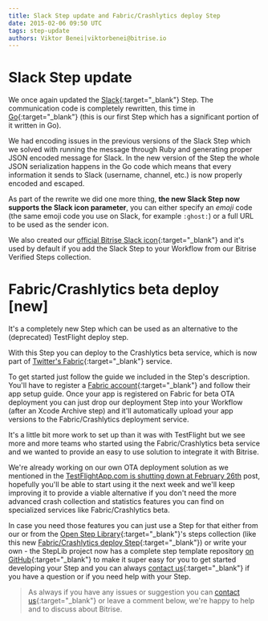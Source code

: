 ```yaml
---
title: Slack Step update and Fabric/Crashlytics deploy Step
date: 2015-02-06 09:50 UTC
tags: step-update
authors: Viktor Benei|viktorbenei@bitrise.io
---
```


# Slack Step update

We once again updated the [Slack](https://slack.com/){:target="_blank"} Step.
The communication code
is completely rewritten, this time in [Go](https://golang.org/){:target="_blank"}
(this is our first Step which has a significant
portion of it written in Go).

We had encoding issues in the previous versions of the
Slack Step which we solved with running the message
through Ruby and generating proper JSON encoded message
for Slack. In the new version of the Step the whole
JSON serialization happens in the Go code which means
that every information it sends to Slack (username, channel, etc.)
is now properly encoded and escaped.

As part of the rewrite we did one more thing,
**the new Slack Step now supports the Slack icon parameter**,
you can either specify an *emoji* code (the same emoji code
you use on Slack, for example `:ghost:`) or a full URL
to be used as the sender icon.

We also created our [official Bitrise Slack icon](https://bitrise-public-content-production.s3.amazonaws.com/slack/bitrise-slack-icon-128.png){:target="_blank"}
and it's used by default if you add the Slack Step
to your Workflow from our Bitrise Verified Steps collection.


# Fabric/Crashlytics beta deploy [new]

It's a completely new Step which can be used as an alternative
to the (deprecated) TestFlight deploy step.

With this Step you can deploy to the Crashlytics beta service,
which is now part
of [Twitter's Fabric](https://get.fabric.io/){:target="_blank"} service.

To get started just follow the guide we included in the Step's
description. You'll have to register
a [Fabric account](https://get.fabric.io/){:target="_blank"}
and follow their app setup guide. Once your app is registered
on Fabric for beta OTA deployment you can just
drop our deployment Step into your Workflow (after an Xcode Archive step)
and it'll automatically upload your app versions
to the Fabric/Crashlytics deployment service.

It's a little bit more work to set up than it was with TestFlight
but we see more and more teams who started using the
Fabric/Crashlytics beta service and we wanted to provide
an easy to use solution to integrate it with Bitrise.

We're already working on our own OTA deployment solution
as we mentioned in the [TestFlightApp.com is shutting down at February 26th](/2015/01/28/testflightapp-com-is-shutting-down-at-february-26th.html)
post, hopefully you'll be able to start using it the
next week and we'll keep improving it to provide
a viable alternative if you don't need the more
advanced crash collection and statistics features
you can find on specialized services like Fabric/Crashlytics beta.

In case you need those features you can just use a Step for
that either from our or from the [Open Step Library](http://www.steplib.com/){:target="_blank"}'s
steps collection (like this new [Fabric/Crashlytics deploy Step](http://www.steplib.com/step/fabric-crashlytics-beta-deploy){:target="_blank"}) or
write your own - the StepLib project now has a complete step template
repository [on GitHub](https://github.com/steplib/step-template){:target="_blank"}
to make it super easy for you to get started
developing your Step and you can always [contact us](http://www.bitrise.io/contact?utm_source=blog&utm_medium=blog&utm_campaign=bitrise){:target="_blank"}
if you have a question or if you need help with your Step.


> As always if you have any issues or suggestion
> you can [contact us](http://www.bitrise.io/contact?utm_source=blog&utm_medium=blog&utm_campaign=bitrise){:target="_blank"}
> or leave a comment below,
> we're happy to help
> and to discuss about Bitrise.
